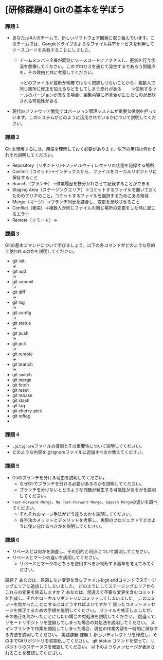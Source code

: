 # [研修課題4] Gitの基本を学ぼう

### 課題１

- あなたは4人のチームで、新しいソフトウェア開発に取り組んでいます。このチームでは、Googleドライブのようなファイル共有サービスを利用してソースコードを共有することにしました。
    - チームメンバー全員が同時にソースコードにアクセスし、更新を行う状況を想像してください。このプロセスを通じて発生するであろう問題点を、その理由と共に考察してください。
       
      →どのファイルが最新か明確ではなく把握しづらいことから、複数人で同じ箇所に修正を加えるなどをしてしまう恐れがある　　
      →使用するツールのバージョンが異なる場合、編集内容に不具合が生じたものが反映される可能性がある
      
- 現代のソフトウェア開発ではバージョン管理システムが重要な役割を担っています。このシステムがどのように活用されているかについて説明してください。

### 課題２

Git を理解するには、用語を理解しておく必要があります。以下の用語は何かそれぞれ説明してください。

- Repository（リポジトリ)→ファイルやディレクトリの状態を記録する場所
- Commit（コミット)→インデックスから、ファイルをローカルリポジトリに保存すること
- Branch（ブランチ）→作業履歴を枝分かれさせて記録することができる
- Staging Area（ステージングエリア）→コミットするファイルを置いておくためのエリアのこと。コミットするファイルを選択するためにある領域
- Merge（マージ）→ブランチ同士を結合し、変更を反映させること
- Conflict（衝突）→複数人が同じファイルの同じ場所の変更をした時に起こるエラー
- Remote（リモート）→

### 課題３

Gitの基本コマンドについて学びましょう。以下の各コマンドがどのような目的で使われるのかを説明してください。

- git init  
  →
- git add  
  →
- git commit  
  →
- git diff  
  →
- git log  
  →
- git config  
  →
- git status  
  →
- git push  
  →
- git pull  
  →
- git remote  
  →
- git branch  
  →
- git switch  
- git merge
- git fetch
- git reset
- git rebase
- git stash
- git tag
- git cherry-pick
- git reflog
- 
### 課題４

- `.gitignore`ファイルの役割とその重要性について説明してください。
- どのような内容を.gitignoreファイルに追加すべきか教えてください。

### 課題５

- Gitのブランチを分ける理由を説明してください。
    - なぜGitでブランチを分ける必要があるのかを説明してください。
    - ブランチを分けないとどのような問題が発生する可能性があるかを説明してください。
- `Fast-Forward Merge`、`No Fast-Forward Merge`、`Squash Merge`の違いを調べてください。
    - それぞれのマージ手法がどう違うのかを説明してください。
    - 各手法のメリットとデメリットを考察し、実際のプロジェクトでどのように使い分けるべきかを説明してください。

### 課題６

- リベースとは何かを調査し、その目的と利点について説明してください。
- リベースとマージの違いを説明してください。
    - リベースとマージのどちらを使用すべきか判断する基準を考えてみてください。

課題７
あなたは、意図しない変更を含むファイルをgit addコマンドでステージングエリアに追加してしまいました。
どのようにしてステージングエリアからこれらの変更を除去しますか？
あなたは、間違えて不要な変更を含むコミットを作成し、それをローカルリポジトリにコミットしてしまいました。
このコミットを無かったことにするにはどうすればよいですか？
誤ったコミットメッセージを修正するための手順を説明してください。
ファイルを修正しましたが、その修正を無かったことにしたい場合の対処法を説明してください。
間違えてリモートリポジトリを登録してしまった場合の対処法を説明してください。
メインブランチで作業を開始してしまった場合、現在の作業内容を一時的に保存する方法を説明してください。
実践課題
課題１
新しいディレクトリを作成し、その中でGitリポジトリを初期化してください。
git status コマンドを使って、リポジトリのステータスを確認してください。
以下のようなメッセージが表示されることを確認してください。

